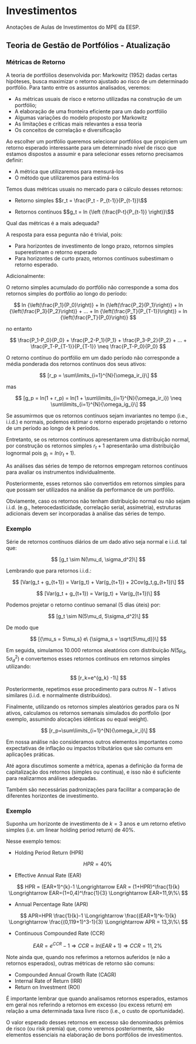 # Investimentos
Anotações de Aulas de Investimentos do MPE da EESP.

## Teoria de Gestão de Portfólios - Atualização
### Métricas de Retorno

A teoria de portfólios desenvolvida por: Markowitz (1952) dadas certas hipóteses, busca maximizar o retorno ajustado ao risco de um determinado portfólio.
Para tanto entre os assuntos analisados, veremos:

- As métricas usuais de risco e retorno utilizadas na construção de um portfólio;
- A elaboração de uma fronteira eficiente para um dado portfólio
- Algumas variações do modelo proposto por Markowitz
- As limitações e críticas mais relevantes a essa teoria
- Os conceitos de correlação e diversificação

Ao escolher um portfólio queremos selecionar portfólios que propiciem um retorno esperado interessante para um determinado nível de risco que estamos dispostos a assumir e para selecionar esses retorno precisamos definir:

- A métrica que utilizaremos para mensurá-los
- O método que utilizaremos para estimá-los

Temos duas métricas usuais no mercado para o cálculo desses retornos:

- Retorno simples
$$r_t = \frac{P_t - P_{t-1}}{P_{t-1}}\$$

- Retornos contínuos
$$g_t = ln {\left (\frac{P-t}{P_{t-1}} \right)}\$$

Qual das métricas é a mais adequada?

A resposta para essa pegunta não é trivial, pois:

- Para horizontes de investimento de longo prazo, retornos simples superestimam o retorno esperado
- Para horizontes de curto prazo, retornos contínuos subestimam o retorno esperado.

Adicionalmente:

O retorno simples acumulado do portfólio não corresponde a soma dos retornos simples do portfólio ao longo do período:

$$
 ln {\left(\frac{P_1}{P_0}\right)} +
 ln {\left(\frac{P_2}{P_1}\right)} +
 ln {\left(\frac{P_3}{P_2}\right)} + ... +
 ln {\left(\frac{P_T}{P_{T-1}}\right)} =
 ln {\left(\frac{P_T}{P_0}\right)}
$$

no entanto

$$
 \frac{P_1-P_0}{P_0} +
 \frac{P_2-P_1}{P_1} +
 \frac{P_3-P_2}{P_2} + ... +
 \frac{P_T-P_{T-1}}{P_{T-1}} \neq
 \frac{P_T-P_0}{P_0}
$$

O retorno contínuo do portfólio em um dado período não corresponde a média ponderada dos retornos contínuos dos seus ativos:

$$ [r_p = \sum\limits_{i=1}^{N}{\omega_ir_i}\] $$

mas

$$ [g_p = ln(1 + r_p) = ln(1 + \sum\limits_{i=1}^{N}{\omega_ir_i}) \neq \sum\limits_{i=1}^{N}{\omega_ig_i}\] $$

Se assumirmos que os retornos contínuos sejam invariantes no tempo (i.e., i.i.d.) e normais, podemos estimar o retorno esperado projetando o retorno de um período ao longo de k períodos.

Entretanto, se os retornos contínuos apresentarem uma distribuição normal, por construção os retornos simples $r_t + 1$ apresentarão uma distribuição lognormal pois $g_t = ln(r_t + 1)$.

As análises das séries de tempo de retornos empregam retornos contínuos para avaliar os instrumentos individualmente.

Posteriormente, esses retornos são convertidos em retornos simples para que possam ser utilizados na análise da performance de um portfólio.

Obviamente, caso os retornos não tenham distribuição normal ou não sejam i.i.d. (e.g., heterocedasticidade, correlação serial, assimetria), estruturas adicionais devem ser incorporadas à análise das séries de tempo.

### Exemplo

Série de retornos contínuos diários de um dado ativo seja normal e i.i.d. tal que:

$$ [g_t \sim N(\mu_d, \sigma_d^2)\] $$

Lembrando que para retornos i.i.d.:

$$ [Var(g_t + g_{t+1}) = Var(g_t) + Var(g_{t+1}) + 2Cov(g_t,g_{t+1})\] $$

$$ [Var(g_t + g_{t+1}) = Var(g_t) + Var(g_{t+1})\] $$

Podemos projetar o retorno contínuo semanal (5 dias úteis) por:

$$ [g_t \sim N(5\mu_d, 5\sigma_d^2)\] $$

De modo que

$$ [{\mu_s = 5\mu_s} e\ {\sigma_s = \sqrt{5\mu_d}}\] $$

Em seguida, simulamos 10.000 retornos aleatórios com distribuição $N(5\mu_d,5\sigma_d^2)$ e convertemos esses retornos contínuos em retornos simples utilizando:

$$ [r_k=e^{g_k} -1\] $$

Posteriormente, repetimos esse procedimento para outros $N-1$ ativos similares (i.i.d. e normalmente distribuídos).

Finalmente, utilizando os retornos simples aleatórios gerados para os N ativos, calculamos os retornos semanais simulados do portfolio (por exemplo, assumindo alocações idênticas ou equal weight).

$$ [r_p=\sum\limits_{i=1}^{N}{\omega_ir_i}\] $$

Em nossa análise não consideramos outros elementos importantes como expectativas de inflação ou impactos tributários que são comuns em aplicações práticas.

Até agora discutimos somente a métrica, apenas a definição da forma de capitalização dos retornos (simples ou contínua), e isso não é suficiente para realizarmos análises adequadas.

Também são necessárias padronizações para facilitar a comparação de diferentes horizontes de investimento.

### Exemplo
 
Suponha um horizonte de investimento de $k = 3$ anos e um retorno efetivo simples (i.e. um linear holding period return) de 40\%.

Nesse exemplo temos:

- Holding Period Return (HPR)

$$ HPR = 40\%\ $$

- Effective Annual Rate (EAR)

$$ HPR = (EAR+1)^{k}-1 \Longrightarrow EAR = (1+HPR)^\frac{1}{k} \Longrightarrow EAR=(1+0,4)^\frac{1}{3} \Longrightarrow EAR=11,9\%\ $$

- Annual Percentage Rate (APR)

$$ APR=HPR \frac{1}{k}-1 \Longrightarrow \frac{(EAR+1)^k-1}{k} \Longrightarrow \frac{(0,119+1)^3-1}{3} \Longrightarrow APR = 13,3\%\ $$

- Continuous Compounded Rate (CCR)

$$ EAR=e^{CCR}-1 \Longrightarrow CCR = ln(EAR+1) \Longrightarrow CCR = 11,2\%\ $$

Note ainda que, quando nos referimos a retornos auferidos (e não a retornos esperados), outras métricas de retorno são comuns:

- Compounded Annual Growth Rate (CAGR)
- Internal Rate of Return (IRR)
- Return on Investment (ROI)

É importante lembrar que quando analisamos retornos esperados, estamos em geral nos referindo a retornos em excesso (ou excess return) em relação a uma determinada taxa livre risco (i.e., o custo de oportunidade).

O valor esperado desses retornos em excesso são denominados prêmios de risco (ou risk premia) que, como veremos posteriormente, são elementos essenciais na elaboração de bons portfólios de investimentos.
